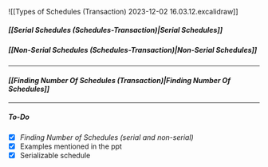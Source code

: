 ![[Types of Schedules (Transaction) 2023-12-02 16.03.12.excalidraw]]

##### *[[Serial Schedules (Schedules-Transaction)|Serial Schedules]]*
##### *[[Non-Serial Schedules (Schedules-Transaction)|Non-Serial Schedules]]*
---
#### *[[Finding Number Of Schedules (Transaction)|Finding Number Of Schedules]]*

---
##### *To-Do*             
- [x] *Finding Number of Schedules (serial and non-serial)*
- [x] Examples mentioned in the ppt
- [x] Serializable schedule
